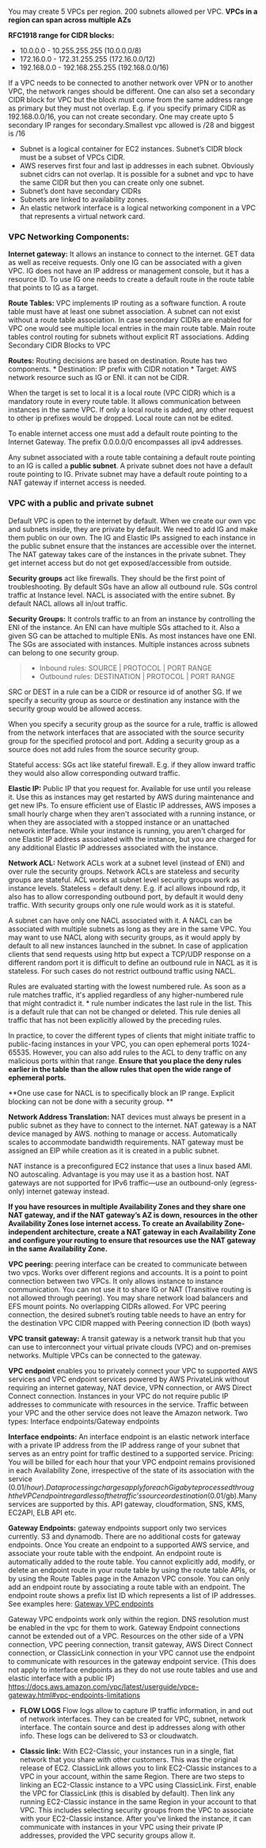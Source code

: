 You may create 5 VPCs per region. 200 subnets allowed per VPC. **VPCs in a region can span across multiple AZs** 

**RFC1918 range for CIDR blocks:**

* 10.0.0.0 - 10.255.255.255 (10.0.0.0/8)
* 172.16.0.0 - 172.31.255.255 (172.16.0.0/12)
* 192.168.0.0 - 192.168.255.255 (192.168.0.0/16)

If a VPC needs to be connected to another network over VPN or to another VPC, the network ranges should be different. 
One can also set a secondary CIDR block for VPC but the block must come from the same address range as primary but they must not overlap. E.g. if you specify primary CIDR as 192.168.0.0/16, you can not create secondary. One may create upto 5 secondary IP ranges for secondary.Smallest vpc allowed is /28 and biggest is /16

* Subnet is a logical container for EC2 instances. Subnet’s CIDR block must be a subset of VPCs CIDR. 
* AWS reserves first four and last ip addresses in each subnet. Obviously subnet cidrs can not overlap. It is possible for a subnet and vpc to have the same CIDR but then you can create only one subnet. 
* Subnet’s dont have secondary CIDRs
* Subnets are linked to availability zones.
* An elastic network interface is a logical networking component in a VPC that represents a virtual network card.

### VPC Networking Components: ###
**Internet gateway:** It allows an instance to connect to the internet. GET data as well as receive requests. Only one IG can be associated with a given VPC. IG does not have an IP address or management console, but it has a resource ID. To use IG one needs to create a default route in the route table that points to IG as a target. 

**Route Tables:** VPC implements IP routing as a software function. A route table must have at least one subnet association. A subnet can not exist without a route table association. In case secondary CIDRs are enabled for VPC one would see multiple local entries in the main route table. Main route tables control routing for subnets without explicit RT associations.
Adding Secondary CIDR Blocks to VPC


**Routes:** Routing decisions are based on destination. Route has two components. 
	* Destination: IP prefix with CIDR notation
	* Target: AWS network resource such as IG or ENI. it can not be CIDR.

When the target is set to local it is a local route (VPC CIDR) which is a mandatory route in every route table. It allows communication between instances in the same VPC. 
If only a local route is added, any other request to other ip prefixes would be dropped. Local route can not be edited. 

To enable internet access one must add a default route pointing to the Internet Gateway. The prefix 0.0.0.0/0 encompasses all ipv4 addresses. 

Any subnet associated with a route table containing a default route pointing to an IG is called a **public subnet**. 
A private subnet does not have a default route pointing to IG. Private subnet may have a default route pointing to a NAT gateway if internet access is needed.

### VPC with a public and private subnet

Default VPC is open to the internet by default. When we create our own vpc and subnets inside, they are private by default. 
We need to add IG and make them public on our own.
The IG and Elastic IPs assigned to each instance in the public subnet ensure that the instances are accessible over the internet. The NAT gateway takes care of the instances in the private subnet. They get internet access but do not get exposed/accessible from outside.

**Security groups** act like firewalls. They should be the first point of troubleshooting. By default SGs have an allow all outbound rule. SGs control traffic at Instance level. NACL is associated with the entire subnet. By default NACL allows all in/out traffic.

**Security Groups:** It controls traffic to an from an instance by controlling the ENI of the instance. An ENI can have multiple SGs attached to it. Also a given SG can be attached to multiple ENIs. As most instances have one ENI. The SGs are associated with instances. Multiple instances across subnets can belong to one security group.
> * Inbound rules: SOURCE | PROTOCOL | PORT RANGE
> * Outbound rules: DESTINATION | PROTOCOL | PORT RANGE

SRC or DEST in a rule can be a CIDR or resource id of another SG. If we specify a security group as source or destination any instance with the security group would be allowed access.  

When you specify a security group as the source for a rule, traffic is allowed from the network interfaces that are associated with the source security group for the specified protocol and port. Adding a security group as a source does not add rules from the source security group.

Stateful access: SGs act like stateful firewall. E.g. if they allow inward traffic they would also allow corresponding outward traffic.

**Elastic IP:** Public IP that you request for. Available for use until you release it. Use this as instances may get restarted by AWS during maintenance and get new IPs. To ensure efficient use of Elastic IP addresses, AWS imposes a small hourly charge when they aren't associated with a running instance, or when they are associated with a stopped instance or an unattached network interface. While your instance is running, you aren't charged for one Elastic IP address associated with the instance, but you are charged for any additional Elastic IP addresses associated with the instance.

**Network ACL:** Network ACLs work at a subnet level (instead of ENI) and over rule the security groups. Network ACLs are stateless and security groups are stateful. ACL works at subnet level security groups work as instance levels. Stateless = default deny. E.g. if acl allows inbound rdp, it also has to allow corresponding outbound port, by default it would deny traffic. With security groups only one rule would work as it is stateful.

A subnet can have only one NACL associated with it. A NACL can be associated with multiple subnets as long as they are in the same VPC. 
You may want to use NACL along with security groups, as it would apply by default to all new instances launched in the subnet. 
In case of application clients that send requests using http but expect a TCP/UDP response on a different random port it is difficult to define an outbound rule in NACL as it is stateless. For such cases do not restrict outbound traffic using NACL.

Rules are evaluated starting with the lowest numbered rule. As soon as a rule matches traffic, it's applied regardless of any higher-numbered rule that might contradict it. *  rule number indicates the last rule in the list. This is a default rule that can not be changed or deleted. This rule denies all traffic that has not been explicitly allowed by the preceding rules.

In practice, to cover the different types of clients that might initiate traffic to public-facing instances in your VPC, you can open ephemeral ports 1024-65535. However, you can also add rules to the ACL to deny traffic on any malicious ports within that range. **Ensure that you place the deny rules earlier in the table than the allow rules that open the wide range of ephemeral ports.**

**One use case for NACL is to specifically block an IP range. Explicit blocking can not be done with a security group. **

**Network Address Translation:**
NAT devices must always be present in a public subnet as they have to connect to the internet. NAT gateway is a NAT device managed by AWS. nothing to manage or access. Automatically scales to accommodate bandwidth requirements. NAT gateway must be assigned an EIP while creation as it is created in a public subnet.

NAT instance is a preconfigured EC2 instance that uses a linux based AMI. NO autoscaling. Advantage is you may use it as a bastion host. 
NAT gateways are not supported for IPv6 traffic—use an outbound-only (egress-only) internet gateway instead.

**If you have resources in multiple Availability Zones and they share one NAT gateway, and if the NAT gateway’s AZ is down, resources in the other Availability Zones lose internet access. To create an Availability Zone-independent architecture, create a NAT gateway in each Availability Zone and configure your routing to ensure that resources use the NAT gateway in the same Availability Zone.**

**VPC peering:** peering interface can be created to communicate between two vpcs. Works over different regions and accounts. It is a point to point connection between two VPCs. It only allows instance to instance communication. You can not use it to share IG or NAT (Transitive routing is not allowed through peering). You may share network load balancers and EFS mount points. No overlapping CIDRs allowed. For VPC peering connection, the desired subnet’s routing table needs to have an entry for the destination VPC CIDR mapped with Peering connection ID (both ways)

**VPC transit gateway:** A transit gateway is a network transit hub that you can use to interconnect your virtual private clouds (VPC) and on-premises networks. Multiple VPCs can be connected to the gateway.

**VPC endpoint** enables you to privately connect your VPC to supported AWS services and VPC endpoint services powered by AWS PrivateLink without requiring an internet gateway, NAT device, VPN connection, or AWS Direct Connect connection. Instances in your VPC do not require public IP addresses to communicate with resources in the service. Traffic between your VPC and the other service does not leave the Amazon network. Two types: Interface endpoints/Gateway endpoints

**Interface endpoints:** An interface endpoint is an elastic network interface with a private IP address from the IP address range of your subnet that serves as an entry point for traffic destined to a supported service.
Pricing: You will be billed for each hour that your VPC endpoint remains provisioned in each Availability Zone, irrespective of the state of its association with the service (0.01$/hour). Data processing charges apply for each Gigabyte processed through the VPC endpoint regardless of the traffic’s source or destination (0.01$/gb).Many services are supported by this. API gateway, cloudformation, SNS, KMS, EC2API, ELB API etc.

**Gateway Endpoints:** gateway endpoints support only two services currently. S3 and dynamodb. There are no additional costs for gateway endpoints.
Once You create an endpoint to a supported AWS service, and associate your route table with the endpoint. An endpoint route is automatically added to the route table.
You cannot explicitly add, modify, or delete an endpoint route in your route table by using the route table APIs, or by using the Route Tables page in the Amazon VPC console. You can only add an endpoint route by associating a route table with an endpoint.
The endpoint route shows a prefix list ID which represents a list of IP addresses.  See examples here: [Gateway VPC endpoints](https://docs.aws.amazon.com/vpc/latest/userguide/vpce-gateway.html)

Gateway VPC endpoints work only within the region. DNS resolution must be enabled in the vpc for them to work. Gateway Endpoint connections cannot be extended out of a VPC. Resources on the other side of a VPN connection, VPC peering connection, transit gateway, AWS Direct Connect connection, or ClassicLink connection in your VPC cannot use the endpoint to communicate with resources in the gateway endpoint service. (This does not apply to interface endpoints as they do not use route tables and use and elastic interface with a public IP)
https://docs.aws.amazon.com/vpc/latest/userguide/vpce-gateway.html#vpc-endpoints-limitations

* **FLOW LOGS** 
Flow logs allow to capture IP traffic information, in and out of network interfaces. They can be created for VPC, subnet, network interface. The contain source and dest ip addresses along with other info. These logs can be delivered to S3 or cloudwatch.

* **Classic link:**
With EC2-Classic, your instances run in a single, flat network that you share with other customers. This was the original release of EC2. ClassicLink allows you to link EC2-Classic instances to a VPC in your account, within the same Region. 
There are two steps to linking an EC2-Classic instance to a VPC using ClassicLink. First, enable the VPC for ClassicLink (this is disabled by default). Then link any running EC2-Classic instance in the same Region in your account to that VPC. This includes selecting security groups from the VPC to associate with your EC2-Classic instance. After you've linked the instance, it can communicate with instances in your VPC using their private IP addresses, provided the VPC security groups allow it.

